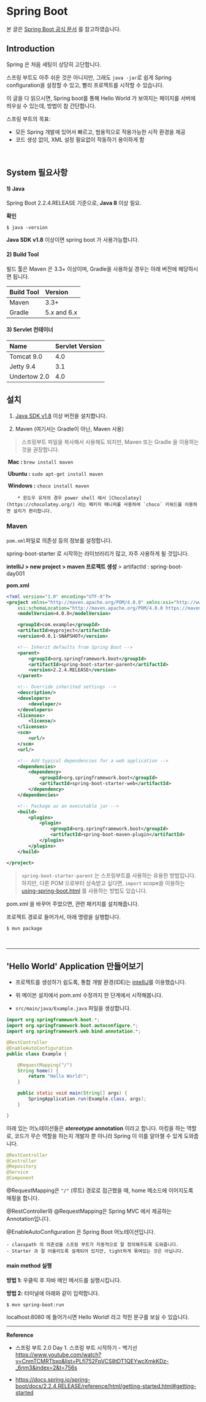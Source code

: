 # Spring Boot

본 글은 [Spring Boot 공식 문서](https://docs.spring.io/spring-boot/docs/2.2.4.RELEASE/reference/html/index.html) 를 참고하였습니다.



## Introduction

Spring 은 처음 세팅이 상당히 고단합니다.

스프링 부트도 아주 쉬운 것은 아니지만, 그래도 `java -jar`로 쉽게 Spring configuration을 설정할 수 있고, 빨리 프로젝트를 시작할 수 있습니다.

이 글을 다 읽으시면, Spring boot를 통해 Hello World 가 보여지는 페이지를 서버에 띄우실 수 있는데, 방법이 참 간단합니다.



스프링 부트의 목표:

* 모든 Spring 개발에 있어서 빠르고, 범용적으로 적용가능한 시작 환경을 제공
* 코드 생성 없이, XML 설정 필요없이 작동하기 용이하게 함

<br>

## System 필요사항



#### 1) Java

Spring Boot 2.2.4.RELEASE 기준으로, **Java 8** 이상 필요.

**확인**

```shell
$ java -version
```

**Java SDK v1.8** 이상이면 spring boot 가 사용가능합니다.



#### 2) Build Tool

빌드 툴은 Maven 은 3.3+ 이상이며, Gradle을 사용하실 경우는 아래 버전에 해당하시면 됩니다.

| Build Tool | Version     |
| :--------- | :---------- |
| Maven      | 3.3+        |
| Gradle     | 5.x and 6.x |



#### 3) Servlet 컨테이너

| Name         | Servlet Version |
| :----------- | :-------------- |
| Tomcat 9.0   | 4.0             |
| Jetty 9.4    | 3.1             |
| Undertow 2.0 | 4.0             |





## 설치

1)  [Java SDK v1.8](https://www.java.com/) 이상 버전을 설치합니다.

2) Maven (여기서는 Gradle이 아닌, Maven 사용)

>  스프링부트 파일을 복사해서 사용해도 되지만, Maven 또는 Gradle 을 이용하는 것을 권장합니다.

​	**Mac :** `brew install maven`

​	**Ubuntu :** `sudo apt-get install maven`

​	**Windows :** `choco install maven`

		* 윈도우 유저의 경우 power shell 에서 [Chocolatey](https://chocolatey.org/) 라는 패키지 매니저를 사용하여 `choco` 키워드를 이용하면 설치가 편리합니다.



### Maven

`pom.xml`파일로 의존성 등의 정보를 설정합니다.

spring-boot-starter 로 시작하는 라이브러리가 많고, 자주 사용하게 될 것입니다.



**intelliJ > new project > maven 프로젝트 생성** > artifactId : spring-boot-day001

**pom.xml**

```xml
<?xml version="1.0" encoding="UTF-8"?>
<project xmlns="http://maven.apache.org/POM/4.0.0" xmlns:xsi="http://www.w3.org/2001/XMLSchema-instance"
    xsi:schemaLocation="http://maven.apache.org/POM/4.0.0 https://maven.apache.org/xsd/maven-4.0.0.xsd">
    <modelVersion>4.0.0</modelVersion>

    <groupId>com.example</groupId>
    <artifactId>myproject</artifactId>
    <version>0.0.1-SNAPSHOT</version>

    <!-- Inherit defaults from Spring Boot -->
    <parent>
        <groupId>org.springframework.boot</groupId>
        <artifactId>spring-boot-starter-parent</artifactId>
        <version>2.2.4.RELEASE</version>
    </parent>

    <!-- Override inherited settings -->
    <description/>
    <developers>
        <developer/>
    </developers>
    <licenses>
        <license/>
    </licenses>
    <scm>
        <url/>
    </scm>
    <url/>

    <!-- Add typical dependencies for a web application -->
    <dependencies>
        <dependency>
            <groupId>org.springframework.boot</groupId>
            <artifactId>spring-boot-starter-web</artifactId>
        </dependency>
    </dependencies>

    <!-- Package as an executable jar -->
    <build>
        <plugins>
            <plugin>
                <groupId>org.springframework.boot</groupId>
                <artifactId>spring-boot-maven-plugin</artifactId>
            </plugin>
        </plugins>
    </build>

</project>
```



> `spring-boot-starter-parent` 는 스프링부트를 사용하는 유용한 방법입니다. 하지만, 다른 POM 으로부터 상속받고 싶다면, `import` scope을 이용하는 [using-spring-boot.html](https://docs.spring.io/spring-boot/docs/2.2.4.RELEASE/reference/html/using-spring-boot.html#using-boot-maven-without-a-parent) 를 사용하는 방법도 있습니다.



pom.xml 을 바꾸어 주었으면, 관련 패키지를 설치해줍니다.

프로젝트 경로로 들어가서, 아래 명령을 실행합니다.

```
$ mvn package
```



<br>

---

## 'Hello World' Application 만들어보기



* 프로젝트를 생성하기 쉽도록, 통합 개발 환경(IDE)는 [intelliJ](https://www.jetbrains.com/ko-kr/idea/)를 이용했습니다.

* 위 메이븐 설치에서 pom.xml 수정까지 한 단계에서 시작해봅니다.



* `src/main/java/Example.java` 파일을 생성합니다.

```java
import org.springframework.boot.*;
import org.springframework.boot.autoconfigure.*;
import org.springframework.web.bind.annotation.*;

@RestController
@EnableAutoConfiguration
public class Example {

    @RequestMapping("/")
    String home() {
        return "Hello World!";
    }

    public static void main(String[] args) {
        SpringApplication.run(Example.class, args);
    }

}
```





아래 있는 어노테이션들은 **_stereotype_ annotation** 이라고 합니다. 마킹을 하는 역할로, 코드가 무슨 역할을 하는지 개발자 뿐 아니라 Spring 이 이를 알아챌 수 있게 도와줍니다.

```java
@RestController
@Controller
@Repository
@Service
@Component
```



@RequestMapping은 `"/"` (루트) 경로로 접근했을 때, home 메소드에 이어지도록 매핑을 합니다.

@RestController와 @RequestMapping은 Spring MVC 에서 제공하는 Annotation입니다.



@EnableAutoConfiguration 은 Spring Boot 어노테이션입니다.

	- classpath 의 의존성을 스프링 부트가 자동적으로 잘 정의해주도록 도와줍니다. 
	- Starter 과 잘 어울리도록 설계되어 있지만, tight하게 묶여있는 것은 아닙니다.



#### main method 실행

**방법 1:** 우클릭 후 자바 메인 메서드를 실행시킵니다.

**방법 2:** 터미널에 아래와 같이 입력합니다.

```
$ mvn spring-boot:run
```



localhost:8080 에 들어가시면 Hello World! 라고 적힌 문구를 보실 수 있습니다.





---

**Reference**

* 스프링 부트 2.0 Day 1. 스프링 부트 시작하기 - 백기선 https://www.youtube.com/watch?v=CnmTCMRTbxo&list=PLfI752FpVCS8tDT1QEYwcXmkKDz-_6nm3&index=2&t=756s

* https://docs.spring.io/spring-boot/docs/2.2.4.RELEASE/reference/html/getting-started.html#getting-started